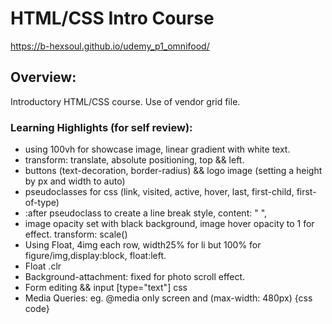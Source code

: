 # HTML/CSS Intro Course
  https://b-hexsoul.github.io/udemy_p1_omnifood/

## Overview:
Introductory HTML/CSS course. Use of vendor grid file.


### Learning Highlights (for self review):
- using 100vh for showcase image, linear gradient with white text.  
- transform: translate, absolute positioning, top && left.
- buttons (text-decoration, border-radius) && logo image (setting a height by px and width to auto)
- pseudoclasses for css (link, visited, active, hover, last, first-child, first-of-type)
- :after pseudoclass to create a line break style, content: " ", 
- image opacity set with black background, image hover opacity to 1 for effect. transform: scale()
- Using Float, 4img each row, width25% for li but 100% for figure/img,display:block, float:left.
- Float .clr
- Background-attachment: fixed for photo scroll effect. 
- Form editing && input [type="text"] css
- Media Queries: eg. @media only screen and (max-width: 480px) {css code}
